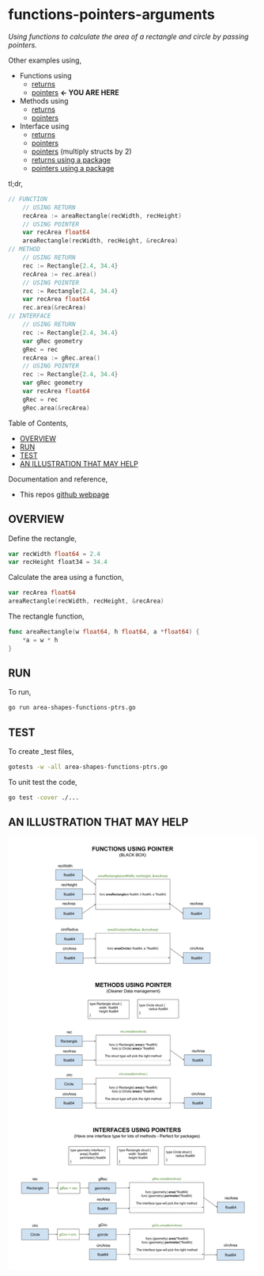 # functions-pointers-arguments

_Using functions to calculate the area of a rectangle and circle
by passing pointers._

Other examples using,

* Functions using
  * [returns](https://github.com/JeffDeCola/my-go-examples/tree/master/basic-syntax/functions/area-shapes-functions)
  * [pointers](https://github.com/JeffDeCola/my-go-examples/tree/master/basic-syntax/functions/area-shapes-functions-ptrs)
    **<- YOU ARE HERE**
* Methods using
  * [returns](https://github.com/JeffDeCola/my-go-examples/tree/master/basic-syntax/methods/area-shapes-methods)
  * [pointers](https://github.com/JeffDeCola/my-go-examples/tree/master/basic-syntax/methods/area-shapes-methods-ptrs)
* Interface using
  * [returns](https://github.com/JeffDeCola/my-go-examples/tree/master/basic-syntax/interfaces/area-shapes-interfaces)
  * [pointers](https://github.com/JeffDeCola/my-go-examples/tree/master/basic-syntax/interfaces/area-shapes-interfaces-ptrs)
  * [pointers](https://github.com/JeffDeCola/my-go-examples/tree/master/basic-syntax/interfaces/area-shapes-interfaces-ptrs-x2)
    (multiply structs by 2)
  * [returns using a package](https://github.com/JeffDeCola/my-go-examples/tree/master/basic-syntax/interfaces/shapes-package)
  * [pointers using a package](https://github.com/JeffDeCola/my-go-examples/tree/master/basic-syntax/interfaces/shapes-package-ptrs)
  
tl;dr,

```go
// FUNCTION
    // USING RETURN
    recArea := areaRectangle(recWidth, recHeight)
    // USING POINTER
    var recArea float64
    areaRectangle(recWidth, recHeight, &recArea)
// METHOD
    // USING RETURN
    rec := Rectangle{2.4, 34.4}
    recArea := rec.area()
    // USING POINTER
    rec := Rectangle{2.4, 34.4}
    var recArea float64
    rec.area(&recArea)
// INTERFACE
    // USING RETURN
    rec := Rectangle{2.4, 34.4}
    var gRec geometry
    gRec = rec
    recArea := gRec.area()
    // USING POINTER
    rec := Rectangle{2.4, 34.4}
    var gRec geometry
    var recArea float64
    gRec = rec
    gRec.area(&recArea)
```

Table of Contents,

* [OVERVIEW](https://github.com/JeffDeCola/my-go-examples/tree/master/basic-syntax/functions/area-shapes-functions-ptrs#overview)
* [RUN](https://github.com/JeffDeCola/my-go-examples/tree/master/basic-syntax/functions/area-shapes-functions-ptrs#run)
* [TEST](https://github.com/JeffDeCola/my-go-examples/tree/master/basic-syntax/functions/area-shapes-functions-ptrs#test)
* [AN ILLUSTRATION THAT MAY HELP](https://github.com/JeffDeCola/my-go-examples/tree/master/basic-syntax/functions/area-shapes-functions-ptrs#an-illustration-that-may-help)

Documentation and reference,

* This repos [github webpage](https://jeffdecola.github.io/my-go-examples/)

## OVERVIEW

Define the rectangle,

```go
var recWidth float64 = 2.4
var recHeight float34 = 34.4
```

Calculate the area using a function,

```go
var recArea float64
areaRectangle(recWidth, recHeight, &recArea)
```

The rectangle function,

```go
func areaRectangle(w float64, h float64, a *float64) {
    *a = w * h
}
```

## RUN

To run,

```bash
go run area-shapes-functions-ptrs.go
```

## TEST

To create _test files,

```bash
gotests -w -all area-shapes-functions-ptrs.go
```

To unit test the code,

```bash
go test -cover ./... 
```

## AN ILLUSTRATION THAT MAY HELP

![IMAGE - functions-methods-interfaces-ptrs.jpg - IMAGE](../../../docs/pics/basic-syntax/functions-methods-interfaces-ptrs.jpg)
